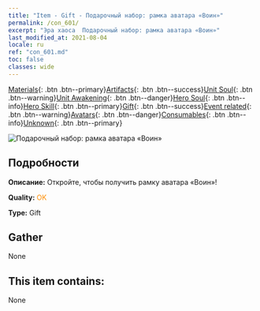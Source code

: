 ```yaml
---
title: "Item - Gift - Подарочный набор: рамка аватара «Воин»"
permalink: /con_601/
excerpt: "Эра хаоса  Подарочный набор: рамка аватара «Воин»"
last_modified_at: 2021-08-04
locale: ru
ref: "con_601.md"
toc: false
classes: wide
---
```

 [Materials](/ItemsRU/){: .btn .btn--primary}[Artifacts](/ItemsRU/Artifacts/){: .btn .btn--success}[Unit Soul](/ItemsRU/UnitSoul/){: .btn .btn--warning}[Unit Awakening](/ItemsRU/UnitAwakening/){: .btn .btn--danger}[Hero Soul](/ItemsRU/HeroSoul/){: .btn .btn--info}[Hero Skill](/ItemsRU/HeroSkill/){: .btn .btn--primary}[Gift](/ItemsRU/Gift/){: .btn .btn--success}[Event related](/ItemsRU/Events/){: .btn .btn--warning}[Avatars](/ItemsRU/Avatars/){: .btn .btn--danger}[Consumables](/ItemsRU/Consumables/){: .btn .btn--info}[Unknown](/ItemsRU/Unknown/){: .btn .btn--primary}

 ![Подарочный набор: рамка аватара «Воин»](/images/t/i_907003.png)

## Подробности
 **Описание:** Откройте, чтобы получить рамку аватара «Воин»!

 **Quality:** <span style="color: #FF8C00">OK</span>

 **Type:** Gift

## Gather

  None

## This item contains:

  None

